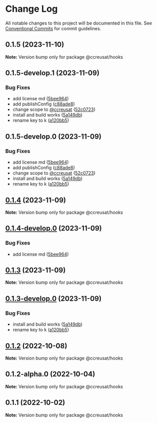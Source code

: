 # Change Log

All notable changes to this project will be documented in this file.
See [Conventional Commits](https://conventionalcommits.org) for commit guidelines.

## 0.1.5 (2023-11-10)

**Note:** Version bump only for package @ccreusat/hooks





## 0.1.5-develop.1 (2023-11-09)


### Bug Fixes

* add license md ([5bee964](https://github.com/ccreusat/starter-monorepo-lerna-vite/commit/5bee9645737edb63a8df5afe3021b426bb00ce34))
* add publishConfig ([c88ade8](https://github.com/ccreusat/starter-monorepo-lerna-vite/commit/c88ade8450289325d0fe4615a29b014fb994dbef))
* change scope to [@ccreusat](https://github.com/ccreusat) ([52c0723](https://github.com/ccreusat/starter-monorepo-lerna-vite/commit/52c07237fe81203f34cf5dbe3c51a1ae169cbd13))
* install and build works ([5a149db](https://github.com/ccreusat/starter-monorepo-lerna-vite/commit/5a149db6b335b45625769a36e873fdd357b8011b))
* rename key to k ([a120bb5](https://github.com/ccreusat/starter-monorepo-lerna-vite/commit/a120bb525a26ce18ddcd68b32272ae2b71feff4d))





## 0.1.5-develop.0 (2023-11-09)


### Bug Fixes

* add license md ([5bee964](https://github.com/ccreusat/starter-monorepo-lerna-vite/commit/5bee9645737edb63a8df5afe3021b426bb00ce34))
* add publishConfig ([c88ade8](https://github.com/ccreusat/starter-monorepo-lerna-vite/commit/c88ade8450289325d0fe4615a29b014fb994dbef))
* change scope to [@ccreusat](https://github.com/ccreusat) ([52c0723](https://github.com/ccreusat/starter-monorepo-lerna-vite/commit/52c07237fe81203f34cf5dbe3c51a1ae169cbd13))
* install and build works ([5a149db](https://github.com/ccreusat/starter-monorepo-lerna-vite/commit/5a149db6b335b45625769a36e873fdd357b8011b))
* rename key to k ([a120bb5](https://github.com/ccreusat/starter-monorepo-lerna-vite/commit/a120bb525a26ce18ddcd68b32272ae2b71feff4d))





## [0.1.4](https://github.com/ccreusat/starter-monorepo-lerna-vite/compare/@ccreusat/hooks@0.1.4-develop.0...@ccreusat/hooks@0.1.4) (2023-11-09)

**Note:** Version bump only for package @ccreusat/hooks

## [0.1.4-develop.0](https://github.com/ccreusat/starter-monorepo-lerna-vite/compare/@ccreusat/hooks@0.1.3...@ccreusat/hooks@0.1.4-develop.0) (2023-11-09)

### Bug Fixes

- add license md ([5bee964](https://github.com/ccreusat/starter-monorepo-lerna-vite/commit/5bee9645737edb63a8df5afe3021b426bb00ce34))

## [0.1.3](https://github.com/ccreusat/starter-monorepo-lerna-vite/compare/@ccreusat/hooks@0.1.3-develop.0...@ccreusat/hooks@0.1.3) (2023-11-09)

**Note:** Version bump only for package @ccreusat/hooks

## [0.1.3-develop.0](https://github.com/ccreusat/starter-monorepo-lerna-vite/compare/@ccreusat/hooks@0.1.2...@ccreusat/hooks@0.1.3-develop.0) (2023-11-09)

### Bug Fixes

- install and build works ([5a149db](https://github.com/ccreusat/starter-monorepo-lerna-vite/commit/5a149db6b335b45625769a36e873fdd357b8011b))
- rename key to k ([a120bb5](https://github.com/ccreusat/starter-monorepo-lerna-vite/commit/a120bb525a26ce18ddcd68b32272ae2b71feff4d))

## [0.1.2](https://github.com/ccreusat/starter-monorepo-lerna-vite/compare/@ccreusat/hooks@0.1.2-alpha.0...@ccreusat/hooks@0.1.2) (2022-10-08)

**Note:** Version bump only for package @ccreusat/hooks

## 0.1.2-alpha.0 (2022-10-04)

**Note:** Version bump only for package @ccreusat/hooks

## 0.1.1 (2022-10-02)

**Note:** Version bump only for package @ccreusat/hooks
